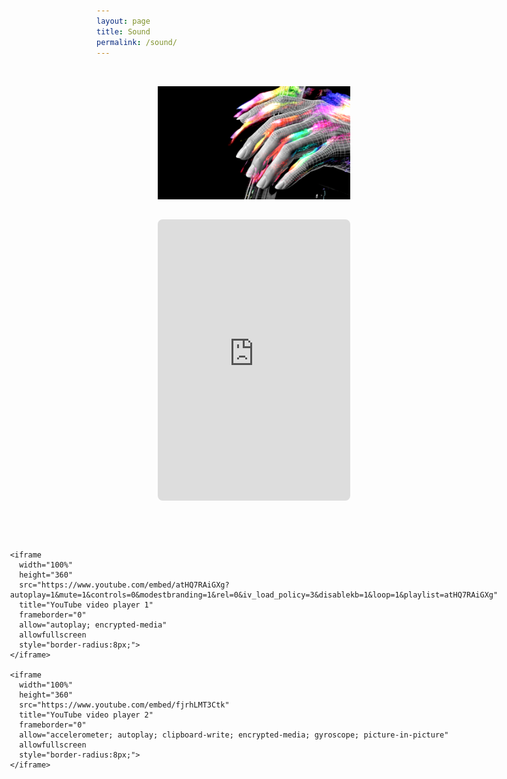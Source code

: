 ```yaml
---
layout: page
title: Sound
permalink: /sound/
---
```

<div style="display: flex; flex-direction: column; align-items: center; gap: 2rem; padding: 2rem;">

  <img src="https://raw.githubusercontent.com/kbys88/kbys88.github.io/main/images/work-img.png" alt="About" style="width: 70%; max-width: 700px;"/>

  <!-- SoundCloud Player Embed -->
  <iframe 
    width="70%" 
    height="450" 
    scrolling="yes" 
    frameborder="no" 
    allow="autoplay"
    src="https://w.soundcloud.com/player/?url=https%3A//soundcloud.com/sachiekbys&color=%23ff5500&auto_play=false&hide_related=false&show_comments=true&show_user=true&show_reposts=false&show_teaser=true"
    style="border-radius:8px;">
  </iframe>

  <!-- Container for multiple YouTube videos -->
  <div style="display: flex; flex-direction: column; align-items: center; gap: 3rem; margin-top: 2rem; width: 70%; max-width: 700px;">
  
    <iframe 
      width="100%" 
      height="360" 
      src="https://www.youtube.com/embed/atHQ7RAiGXg?autoplay=1&mute=1&controls=0&modestbranding=1&rel=0&iv_load_policy=3&disablekb=1&loop=1&playlist=atHQ7RAiGXg" 
      title="YouTube video player 1" 
      frameborder="0" 
      allow="autoplay; encrypted-media" 
      allowfullscreen
      style="border-radius:8px;">
    </iframe>
  
    <iframe 
      width="100%" 
      height="360" 
      src="https://www.youtube.com/embed/fjrhLMT3Ctk" 
      title="YouTube video player 2" 
      frameborder="0" 
      allow="accelerometer; autoplay; clipboard-write; encrypted-media; gyroscope; picture-in-picture" 
      allowfullscreen
      style="border-radius:8px;">
    </iframe>
  
  </div>
</div>
